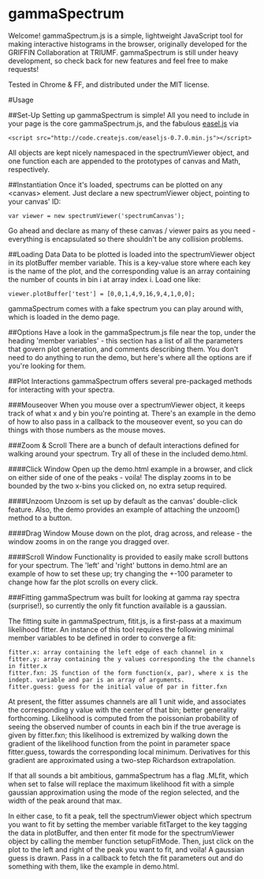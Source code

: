 gammaSpectrum
=============

Welcome!  gammaSpectrum.js is a simple, lightweight JavaScript tool for making interactive histograms in the browser, originally developed for the GRIFFIN Collaboration at TRIUMF.  gammaSpectrum is still under heavy development, so check back for new features and feel free to make requests!

Tested in Chrome & FF, and distributed under the MIT license.

#Usage

##Set-Up
Setting up gammaSpectrum is simple!  All you need to include in your page is the core gammaSpectrum.js, and the fabulous [easel.js](http://www.createjs.com/#!/EaselJS) via 

    <script src="http://code.createjs.com/easeljs-0.7.0.min.js"></script>
    
All objects are kept nicely namespaced in the spectrumViewer object, and one function each are appended to the prototypes of canvas and Math, respectively.

##Instantiation
Once it's loaded, spectrums can be plotted on any \<canvas\> element.  Just declare a new spectrumViewer object, pointing to your canvas' ID:

    var viewer = new spectrumViewer('spectrumCanvas');
    
Go ahead and declare as many of these canvas / viewer pairs as you need - everything is encapsulated so there shouldn't be any collision problems.

##Loading Data
Data to be plotted is loaded into the spectrumViewer object in its plotBuffer member variable.  This is a key-value store where each key is the name of the plot, and the corresponding value is an array containing the number of counts in bin i at array index i.  Load one like:

    viewer.plotBuffer['test'] = [0,0,1,4,9,16,9,4,1,0,0];
    
gammaSpectrum comes with a fake spectrum you can play around with, which is loaded in the demo page.

##Options
Have a look in the gammaSpectrum.js file near the top, under the heading 'member variables' - this section has a list of all the parameters that govern plot generation, and comments describing them.  You don't need to do anything to run the demo, but here's where all the options are if you're looking for them.

##Plot Interactions
gammaSpectrum offers several pre-packaged methods for interacting with your spectra.

###Mouseover
When you mouse over a spectrumViewer object, it keeps track of what x and y bin you're pointing at.  There's an example in the demo of how to also pass in a callback to the mouseover event, so you can do things with those numbers as the mouse moves.

###Zoom & Scroll
There are a bunch of default interactions defined for walking around your spectrum.  Try all of these in the included demo.html.

####Click Window
Open up the demo.html example in a browser, and click on either side of one of the peaks - voila!  The display zooms in to be bounded by the two x-bins you clicked on, no extra setup required.

####Unzoom
Unzoom is set up by default as the canvas' double-click feature.  Also, the demo provides an example of attaching the unzoom() method to a button. 

####Drag Window
Mouse down on the plot, drag across, and release - the window zooms in on the range you dragged over.

####Scroll Window
Functionality is provided to easily make scroll buttons for your spectrum.  The 'left' and 'right' buttons in demo.html are an example of how to set these up; try changing the +-100 parameter to change how far the plot scrolls on every click.

###Fitting
gammaSpectrum was built for looking at gamma ray spectra (surprise!), so currently the only fit function available is a gaussian.  

The fitting suite in gammaSpectrum, fitit.js, is a first-pass at a maximum likelihood fitter.  An instance of this tool requires the following minimal member variables to be defined in order to converge a fit:

    fitter.x: array containing the left edge of each channel in x
    fitter.y: array containing the y values corresponding the the channels in fitter.x
    fitter.fxn: JS function of the form function(x, par), where x is the indept. variable and par is an array of arguments. 
    fitter.guess: guess for the initial value of par in fitter.fxn
    
At present, the fitter assumes channels are all 1 unit wide, and associates the corresponding y value with the center of that bin; better generality forthcoming.  Likelihood is computed from the poissonian probability of seeing the observed number of counts in each bin if the true average is given by fitter.fxn; this likelihood is extremized by walking down the gradient of the likelihood function from the point in parameter space fitter.guess, towards the corresponding local minimum.  Derivatives for this gradient are approximated using a two-step Richardson extrapolation.
    
If that all sounds a bit ambitious, gammaSpectrum has a flag .MLfit, which when set to false will replace the maximum likelihood fit with a simple gaussian approximation using the mode of the region selected, and the width of the peak around that max.    
    
In either case, to fit a peak, tell the spectrumViewer object which spectrum you want to fit by setting the member variable fitTarget to the key tagging the data in plotBuffer, and then enter fit mode for the spectrumViewer object by calling the member function setupFitMode.  Then, just click on the plot to the left and right of the peak you want to fit, and voila!  A gaussian guess is drawn.  Pass in a callback to fetch the fit parameters out and do something with them, like the example in demo.html.
